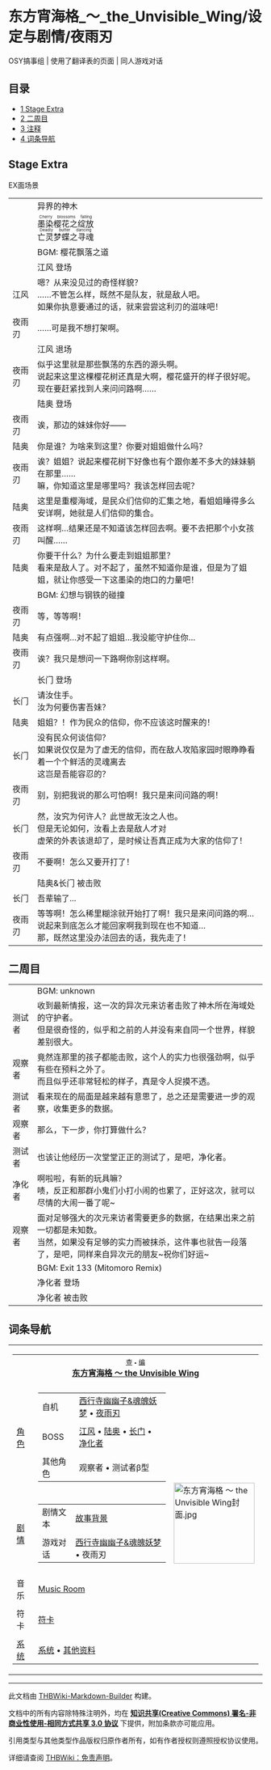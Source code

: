 # 东方宵海格_～_the_Unvisible_Wing/设定与剧情/夜雨刃

<!-- source html: G:\repos\THBWiki-Markdown-Builder\THBWikiMarkdown\Temp\main\a\ad\ns0%3A%E4%B8%9C%E6%96%B9%E5%AE%B5%E6%B5%B7%E6%A0%BC_%EF%BD%9E_the_Unvisible_Wing%2F%E8%AE%BE%E5%AE%9A%E4%B8%8E%E5%89%A7%E6%83%85%2F%E5%A4%9C%E9%9B%A8%E5%88%83.html -->

OSY搞事组 | 使用了翻译表的页面 | 同人游戏对话

  
  

  


## 目录

- [1 Stage Extra](#Stage_Extra)
- [2 二周目](#二周目)
- [3 注释](#注释)
- [4 词条导航](#词条导航)





## Stage Extra
[](./文件-东方宵海格stex.jpg.md)  [](./文件-东方宵海格stex.jpg.md)EX面场景

<table><tbody><tr class="tt-header" id="Stage_Extra-1" data-pos="&#91;&quot;Stage Extra&quot;,1&#93;"><td class="tt-h" lang="zh"><div class="poem"></div></td><td class="tt-zh" lang="zh"><div class="poem">异界的神木</div></td></tr><tr class="tt-narrator" id="Stage_Extra-2" data-pos="&#91;&quot;Stage Extra&quot;,2&#93;"><td id="" class="tt-narrator" lang="zh"><div class="poem"></div></td><td class="tt-zh" lang="zh"><div class="poem"><ruby><rb>墨染樱花之绽放</rb><rp> (</rp><rt>Cherry blossoms falling</rt><rp>) </rp></ruby><br><ruby><rb>亡灵梦蝶之寻魂</rb><rp> (</rp><rt>Deadly butter dancing</rt><rp>) </rp></ruby></div></td></tr><tr class="tt-header" id="Stage_Extra-3" data-pos="&#91;&quot;Stage Extra&quot;,3&#93;"><td class="tt-h" lang="zh"><div class="poem"></div></td><td class="tt-zh" lang="zh"><div class="poem">BGM: 樱花飘落之道</div></td></tr><tr class="tt-status-header" id="Stage_Extra-4" data-pos="&#91;&quot;Stage Extra&quot;,4&#93;"><td class="tt-s" lang="zh"><div class="poem"></div></td><td class="tt-status" lang="zh"><div class="poem">江风 登场</div></td></tr><tr class="tt-content" id="Stage_Extra-5" data-pos="&#91;&quot;Stage Extra&quot;,5&#93;"><td id="江风" class="tt-char" lang="zh"><div class="poem">江风</div></td><td class="tt-zh" lang="zh"><div class="poem">嗯？从来没见过的奇怪样貌？<br>……不管怎么样，既然不是队友，就是敌人吧。<br>如果你执意要通过的话，就来尝尝这利刃的滋味吧！</div></td></tr><tr class="tt-content" id="Stage_Extra-6" data-pos="&#91;&quot;Stage Extra&quot;,6&#93;"><td id="夜雨刃" class="tt-char" lang="zh"><div class="poem">夜雨刃</div></td><td class="tt-zh" lang="zh"><div class="poem">……可是我不想打架啊。</div></td></tr><tr class="tt-status-header" id="Stage_Extra-7" data-pos="&#91;&quot;Stage Extra&quot;,7&#93;"><td class="tt-s" lang="zh"><div class="poem"></div></td><td class="tt-status" lang="zh"><div class="poem">江风 退场</div></td></tr><tr class="tt-content" id="Stage_Extra-8" data-pos="&#91;&quot;Stage Extra&quot;,8&#93;"><td id="夜雨刃" class="tt-char" lang="zh"><div class="poem">夜雨刃</div></td><td class="tt-zh" lang="zh"><div class="poem">似乎这里就是那些飘荡的东西的源头啊。<br>说起来这里这棵樱花树还真是大啊，樱花盛开的样子很好呢。<br>现在要赶紧找到人来问问路啊……</div></td></tr><tr class="tt-status-header" id="Stage_Extra-9" data-pos="&#91;&quot;Stage Extra&quot;,9&#93;"><td class="tt-s" lang="zh"><div class="poem"></div></td><td class="tt-status" lang="zh"><div class="poem">陆奥 登场</div></td></tr><tr class="tt-content" id="Stage_Extra-10" data-pos="&#91;&quot;Stage Extra&quot;,10&#93;"><td id="夜雨刃" class="tt-char" lang="zh"><div class="poem">夜雨刃</div></td><td class="tt-zh" lang="zh"><div class="poem">诶，那边的妹妹你好——</div></td></tr><tr class="tt-content" id="Stage_Extra-11" data-pos="&#91;&quot;Stage Extra&quot;,11&#93;"><td id="陆奥" class="tt-char" lang="zh"><div class="poem">陆奥</div></td><td class="tt-zh" lang="zh"><div class="poem">你是谁？为啥来到这里？你要对姐姐做什么吗？</div></td></tr><tr class="tt-content" id="Stage_Extra-12" data-pos="&#91;&quot;Stage Extra&quot;,12&#93;"><td id="夜雨刃" class="tt-char" lang="zh"><div class="poem">夜雨刃</div></td><td class="tt-zh" lang="zh"><div class="poem">诶？姐姐？说起来樱花树下好像也有个跟你差不多大的妹妹躺在那里……<br>嘛，你知道这里是哪里吗？我该怎样回去呢？</div></td></tr><tr class="tt-content" id="Stage_Extra-13" data-pos="&#91;&quot;Stage Extra&quot;,13&#93;"><td id="陆奥" class="tt-char" lang="zh"><div class="poem">陆奥</div></td><td class="tt-zh" lang="zh"><div class="poem">这里是重樱海域，是民众们信仰的汇集之地，看姐姐睡得多么安详啊，她就是人们信仰的集合。</div></td></tr><tr class="tt-content" id="Stage_Extra-14" data-pos="&#91;&quot;Stage Extra&quot;,14&#93;"><td id="夜雨刃" class="tt-char" lang="zh"><div class="poem">夜雨刃</div></td><td class="tt-zh" lang="zh"><div class="poem">这样啊…结果还是不知道该怎样回去啊。要不去把那个小女孩叫醒……</div></td></tr><tr class="tt-content" id="Stage_Extra-15" data-pos="&#91;&quot;Stage Extra&quot;,15&#93;"><td id="陆奥" class="tt-char" lang="zh"><div class="poem">陆奥</div></td><td class="tt-zh" lang="zh"><div class="poem">你要干什么？为什么要走到姐姐那里？<br>看来是敌人了。对不起了，虽然不知道你是谁，但是为了姐姐，就让你感受一下这墨染的炮口的力量吧！</div></td></tr><tr class="tt-header" id="Stage_Extra-16" data-pos="&#91;&quot;Stage Extra&quot;,16&#93;"><td class="tt-h" lang="zh"><div class="poem"></div></td><td class="tt-zh" lang="zh"><div class="poem">BGM: 幻想与钢铁的碰撞</div></td></tr><tr class="tt-content" id="Stage_Extra-17" data-pos="&#91;&quot;Stage Extra&quot;,17&#93;"><td id="夜雨刃" class="tt-char" lang="zh"><div class="poem">夜雨刃</div></td><td class="tt-zh" lang="zh"><div class="poem">等，等等啊！</div></td></tr><tr class="tt-content" id="Stage_Extra-18" data-pos="&#91;&quot;Stage Extra&quot;,18&#93;"><td id="陆奥" class="tt-char" lang="zh"><div class="poem">陆奥</div></td><td class="tt-zh" lang="zh"><div class="poem">有点强啊…对不起了姐姐…我没能守护住你…</div></td></tr><tr class="tt-content" id="Stage_Extra-19" data-pos="&#91;&quot;Stage Extra&quot;,19&#93;"><td id="夜雨刃" class="tt-char" lang="zh"><div class="poem">夜雨刃</div></td><td class="tt-zh" lang="zh"><div class="poem">诶？我只是想问一下路啊你别这样啊。</div></td></tr><tr class="tt-status-header" id="Stage_Extra-20" data-pos="&#91;&quot;Stage Extra&quot;,20&#93;"><td class="tt-s" lang="zh"><div class="poem"></div></td><td class="tt-status" lang="zh"><div class="poem">长门 登场</div></td></tr><tr class="tt-content" id="Stage_Extra-21" data-pos="&#91;&quot;Stage Extra&quot;,21&#93;"><td id="长门" class="tt-char" lang="zh"><div class="poem">长门</div></td><td class="tt-zh" lang="zh"><div class="poem">请汝住手。<br>汝为何要伤害吾妹？</div></td></tr><tr class="tt-content" id="Stage_Extra-22" data-pos="&#91;&quot;Stage Extra&quot;,22&#93;"><td id="陆奥" class="tt-char" lang="zh"><div class="poem">陆奥</div></td><td class="tt-zh" lang="zh"><div class="poem">姐姐？！作为民众的信仰，你不应该这时醒来的！</div></td></tr><tr class="tt-content" id="Stage_Extra-23" data-pos="&#91;&quot;Stage Extra&quot;,23&#93;"><td id="长门" class="tt-char" lang="zh"><div class="poem">长门</div></td><td class="tt-zh" lang="zh"><div class="poem">没有民众何谈信仰？<br>如果说仅仅是为了虚无的信仰，而在敌人攻陷家园时眼睁睁看着一个个鲜活的灵魂离去<br>这岂是吾能容忍的？</div></td></tr><tr class="tt-content" id="Stage_Extra-24" data-pos="&#91;&quot;Stage Extra&quot;,24&#93;"><td id="夜雨刃" class="tt-char" lang="zh"><div class="poem">夜雨刃</div></td><td class="tt-zh" lang="zh"><div class="poem">别，别把我说的那么可怕啊！我只是来问问路的啊！</div></td></tr><tr class="tt-content" id="Stage_Extra-25" data-pos="&#91;&quot;Stage Extra&quot;,25&#93;"><td id="长门" class="tt-char" lang="zh"><div class="poem">长门</div></td><td class="tt-zh" lang="zh"><div class="poem">然，汝究为何许人？此世故无汝之人也。<br>但是无论如何，汝看上去是敌人才对<br>虚荣的外表该退却了，是时候让吾真正成为大家的信仰了！</div></td></tr><tr class="tt-content" id="Stage_Extra-26" data-pos="&#91;&quot;Stage Extra&quot;,26&#93;"><td id="夜雨刃" class="tt-char" lang="zh"><div class="poem">夜雨刃</div></td><td class="tt-zh" lang="zh"><div class="poem">不要啊！怎么又要开打了！</div></td></tr><tr class="tt-status-header" id="Stage_Extra-27" data-pos="&#91;&quot;Stage Extra&quot;,27&#93;"><td class="tt-s" lang="zh"><div class="poem"></div></td><td class="tt-status" lang="zh"><div class="poem">陆奥&amp;长门 被击败</div></td></tr><tr class="tt-content" id="Stage_Extra-28" data-pos="&#91;&quot;Stage Extra&quot;,28&#93;"><td id="长门" class="tt-char" lang="zh"><div class="poem">长门</div></td><td class="tt-zh" lang="zh"><div class="poem">吾辈输了...</div></td></tr><tr class="tt-content" id="Stage_Extra-29" data-pos="&#91;&quot;Stage Extra&quot;,29&#93;"><td id="夜雨刃" class="tt-char" lang="zh"><div class="poem">夜雨刃</div></td><td class="tt-zh" lang="zh"><div class="poem">等等啊！怎么稀里糊涂就开始打了啊！我只是来问问路的啊…<br>说起来到底怎么才能回家啊我到现在也不知道…<br>那，既然这里没办法回去的话，我先走了！<br></div></td></tr></tbody></table>



## 二周目

<table><tbody><tr class="tt-header" id="二周目-1" data-pos="&#91;&quot;\u4e8c\u5468\u76ee&quot;,1&#93;"><td class="tt-h" lang="zh"><div class="poem"></div></td><td class="tt-zh" lang="zh"><div class="poem">BGM: unknown</div></td></tr><tr class="tt-content" id="二周目-2" data-pos="&#91;&quot;\u4e8c\u5468\u76ee&quot;,2&#93;"><td id="测试者" class="tt-char" lang="zh"><div class="poem">测试者</div></td><td class="tt-zh" lang="zh"><div class="poem">收到最新情报，这一次的异次元来访者击败了神木所在海域处的守护者。<br>但是很奇怪的，似乎和之前的人并没有来自同一个世界，样貌差别很大。</div></td></tr><tr class="tt-content" id="二周目-3" data-pos="&#91;&quot;\u4e8c\u5468\u76ee&quot;,3&#93;"><td id="观察者" class="tt-char" lang="zh"><div class="poem">观察者</div></td><td class="tt-zh" lang="zh"><div class="poem">竟然连那里的孩子都能击败，这个人的实力也很强劲啊，似乎有些在预料之外了。<br>而且似乎还非常轻松的样子，真是令人捉摸不透。</div></td></tr><tr class="tt-content" id="二周目-4" data-pos="&#91;&quot;\u4e8c\u5468\u76ee&quot;,4&#93;"><td id="测试者" class="tt-char" lang="zh"><div class="poem">测试者</div></td><td class="tt-zh" lang="zh"><div class="poem">看来现在的局面是越来越有意思了，总之还是需要进一步的观察，收集更多的数据。</div></td></tr><tr class="tt-content" id="二周目-5" data-pos="&#91;&quot;\u4e8c\u5468\u76ee&quot;,5&#93;"><td id="观察者" class="tt-char" lang="zh"><div class="poem">观察者</div></td><td class="tt-zh" lang="zh"><div class="poem">那么，下一步，你打算做什么？</div></td></tr><tr class="tt-content" id="二周目-6" data-pos="&#91;&quot;\u4e8c\u5468\u76ee&quot;,6&#93;"><td id="测试者" class="tt-char" lang="zh"><div class="poem">测试者</div></td><td class="tt-zh" lang="zh"><div class="poem">也该让他经历一次堂堂正正的测试了，是吧，净化者。</div></td></tr><tr class="tt-content" id="二周目-7" data-pos="&#91;&quot;\u4e8c\u5468\u76ee&quot;,7&#93;"><td id="净化者" class="tt-char" lang="zh"><div class="poem">净化者</div></td><td class="tt-zh" lang="zh"><div class="poem">啊啦啦，有新的玩具嘛？<br>啧，反正和那群小鬼们小打小闹的也累了，正好这次，就可以尽情的大闹一番了呢~</div></td></tr><tr class="tt-content" id="二周目-8" data-pos="&#91;&quot;\u4e8c\u5468\u76ee&quot;,8&#93;"><td id="观察者" class="tt-char" lang="zh"><div class="poem">观察者</div></td><td class="tt-zh" lang="zh"><div class="poem">面对足够强大的次元来访者需要更多的数据，在结果出来之前一切都是未知数。<br>当然，如果没有足够的实力而被抹杀，这件事也就告一段落了，是吧，同样来自异次元的朋友~祝你们好运~</div></td></tr><tr class="tt-header" id="二周目-9" data-pos="&#91;&quot;\u4e8c\u5468\u76ee&quot;,9&#93;"><td class="tt-h" lang="zh"><div class="poem"></div></td><td class="tt-zh" lang="zh"><div class="poem">BGM: Exit 133 (Mitomoro Remix)</div></td></tr><tr class="tt-status-header" id="二周目-10" data-pos="&#91;&quot;\u4e8c\u5468\u76ee&quot;,10&#93;"><td class="tt-s" lang="zh"><div class="poem"></div></td><td class="tt-status" lang="zh"><div class="poem">净化者 登场</div></td></tr><tr class="tt-status-header" id="二周目-11" data-pos="&#91;&quot;\u4e8c\u5468\u76ee&quot;,11&#93;"><td class="tt-s" lang="zh"><div class="poem"></div></td><td class="tt-status" lang="zh"><div class="poem">净化者 被击败<br></div></td></tr></tbody></table>




## 词条导航
  
  

<table><tbody><tr><td><table cellspacing="0" class="nowraplinks mw-collapsible mw-collapsed" style="width:100%;;;"><tbody><tr><th style=";" colspan="3" class="navbox-title"><div class="navbar"><div class="noprint plainlinksneverexpand" style="background-color:transparent; padding:0; font-weight:normal; font-size:80%; white-space:nowrap;"><a href="./东方宵海格_～_the_Unvisible_Wing-导航.md" title="东方宵海格 ～ the Unvisible Wing/导航"><span style=";;border:none;" title="查看这个模板">查</span></a>&#160;<span style="font-size:80%;">•</span>&#160;<a href="/index.php?title=%E4%B8%9C%E6%96%B9%E5%AE%B5%E6%B5%B7%E6%A0%BC_%EF%BD%9E_the_Unvisible_Wing/%E5%AF%BC%E8%88%AA&amp;action=edit"><span style=";;border:none;" title="您可以编辑这个模板。请在储存变更之前先预览">编</span></a></div></div><span><a href="./东方宵海格_～_the_Unvisible_Wing.md" title="东方宵海格 ～ the Unvisible Wing">东方宵海格 ～ the Unvisible Wing</a></span></th></tr><tr><td></td></tr><tr><td class="navbox-group" style=";;"><a href="./东方宵海格_～_the_Unvisible_Wing-角色设定.md" title="东方宵海格 ～ the Unvisible Wing/角色设定">角色</a></td><td style=";;" class="navbox-list navbox-odd"><div></div><table cellspacing="0" class="nowraplinks navbox-subgroup" style="width:100%;;;;"><tbody><tr><td class="navbox-group" style=";;"><div>自机</div></td><td style=";;" class="navbox-list navbox-odd"><div><a href="./东方宵海格_～_the_Unvisible_Wing-角色设定.md" title="东方宵海格 ～ the Unvisible Wing/角色设定">西行寺幽幽子&amp;魂魄妖梦</a> &#8226; <a href="./东方宵海格_～_the_Unvisible_Wing-角色设定.md" title="东方宵海格 ～ the Unvisible Wing/角色设定">夜雨刃</a></div></td></tr><tr><td></td></tr><tr><td class="navbox-group" style=";;"><div>BOSS</div></td><td style=";;" class="navbox-list navbox-even"><div><a href="/index.php?title=%E4%B8%9C%E6%96%B9%E5%AE%B5%E6%B5%B7%E6%A0%BC_%EF%BD%9E_the_Unvisible_Wing/%E8%A7%92%E8%89%B2%E8%AE%BE%E5%AE%9A/%E6%B1%9F%E9%A3%8E&amp;action=edit&amp;redlink=1" class="new" title="东方宵海格 ～ the Unvisible Wing/角色设定/江风（页面不存在）">江风</a> &#8226; <a href="/index.php?title=%E4%B8%9C%E6%96%B9%E5%AE%B5%E6%B5%B7%E6%A0%BC_%EF%BD%9E_the_Unvisible_Wing/%E8%A7%92%E8%89%B2%E8%AE%BE%E5%AE%9A/%E9%99%86%E5%A5%A5&amp;action=edit&amp;redlink=1" class="new" title="东方宵海格 ～ the Unvisible Wing/角色设定/陆奥（页面不存在）">陆奥</a> &#8226; <a href="/index.php?title=%E4%B8%9C%E6%96%B9%E5%AE%B5%E6%B5%B7%E6%A0%BC_%EF%BD%9E_the_Unvisible_Wing/%E8%A7%92%E8%89%B2%E8%AE%BE%E5%AE%9A/%E9%95%BF%E9%97%A8&amp;action=edit&amp;redlink=1" class="new" title="东方宵海格 ～ the Unvisible Wing/角色设定/长门（页面不存在）">长门</a> &#8226; <a href="/index.php?title=%E4%B8%9C%E6%96%B9%E5%AE%B5%E6%B5%B7%E6%A0%BC_%EF%BD%9E_the_Unvisible_Wing/%E8%A7%92%E8%89%B2%E8%AE%BE%E5%AE%9A/%E5%87%80%E5%8C%96%E8%80%85&amp;action=edit&amp;redlink=1" class="new" title="东方宵海格 ～ the Unvisible Wing/角色设定/净化者（页面不存在）">净化者</a></div></td></tr><tr><td></td></tr><tr><td class="navbox-group" style=";;"><div>其他角色</div></td><td style=";;" class="navbox-list navbox-odd"><div>观察者 &#8226; 测试者β型</div></td></tr></tbody></table><div></div></td><td class="navbox-image" style="" rowspan="9"><a href="./文件-东方宵海格_～_the_Unvisible_Wing封面.jpg.md" class="image"><img alt="东方宵海格 ～ the Unvisible Wing封面.jpg" src="https://upload.thwiki.cc/thumb/1/16/%E4%B8%9C%E6%96%B9%E5%AE%B5%E6%B5%B7%E6%A0%BC_%EF%BD%9E_the_Unvisible_Wing%E5%B0%81%E9%9D%A2.jpg/160px-%E4%B8%9C%E6%96%B9%E5%AE%B5%E6%B5%B7%E6%A0%BC_%EF%BD%9E_the_Unvisible_Wing%E5%B0%81%E9%9D%A2.jpg" decoding="async" loading="lazy" width="160" height="160" srcset="https://upload.thwiki.cc/thumb/1/16/%E4%B8%9C%E6%96%B9%E5%AE%B5%E6%B5%B7%E6%A0%BC_%EF%BD%9E_the_Unvisible_Wing%E5%B0%81%E9%9D%A2.jpg/240px-%E4%B8%9C%E6%96%B9%E5%AE%B5%E6%B5%B7%E6%A0%BC_%EF%BD%9E_the_Unvisible_Wing%E5%B0%81%E9%9D%A2.jpg 1.5x, https://upload.thwiki.cc/thumb/1/16/%E4%B8%9C%E6%96%B9%E5%AE%B5%E6%B5%B7%E6%A0%BC_%EF%BD%9E_the_Unvisible_Wing%E5%B0%81%E9%9D%A2.jpg/320px-%E4%B8%9C%E6%96%B9%E5%AE%B5%E6%B5%B7%E6%A0%BC_%EF%BD%9E_the_Unvisible_Wing%E5%B0%81%E9%9D%A2.jpg 2x" data-file-width="512" data-file-height="512"></a></td></tr><tr><td></td></tr><tr><td class="navbox-group" style=";;"><a href="./东方宵海格_～_the_Unvisible_Wing-设定与剧情.md" title="东方宵海格 ～ the Unvisible Wing/设定与剧情">剧情</a></td><td style=";;" class="navbox-list navbox-even"><div></div><table cellspacing="0" class="nowraplinks navbox-subgroup" style="width:100%;;;;"><tbody><tr><td class="navbox-group" style=";;"><div>剧情文本</div></td><td style=";;" class="navbox-list navbox-odd"><div><a href="./东方宵海格_～_the_Unvisible_Wing-设定与剧情.md" title="东方宵海格 ～ the Unvisible Wing/设定与剧情">故事背景</a></div></td></tr><tr><td></td></tr><tr><td class="navbox-group" style=";;"><div>游戏对话</div></td><td style=";;" class="navbox-list navbox-even"><div><a href="./东方宵海格_～_the_Unvisible_Wing-设定与剧情-西行寺幽幽子&魂魄妖梦.md" title="东方宵海格 ～ the Unvisible Wing/设定与剧情/西行寺幽幽子&amp;魂魄妖梦">西行寺幽幽子&amp;魂魄妖梦</a> &#8226; <a class="mw-selflink selflink">夜雨刃</a></div></td></tr></tbody></table><div></div></td></tr><tr><td></td></tr><tr><td class="navbox-group" style=";;">音乐</td><td style=";;" class="navbox-list navbox-even"><div><a href="./东方宵海格_～_the_Unvisible_Wing-音乐.md" title="东方宵海格 ～ the Unvisible Wing/音乐">Music Room</a></div></td></tr><tr><td></td></tr><tr><td class="navbox-group" style=";;">符卡</td><td style=";;" class="navbox-list navbox-odd"><div><a href="/index.php?title=%E4%B8%9C%E6%96%B9%E5%AE%B5%E6%B5%B7%E6%A0%BC_%EF%BD%9E_the_Unvisible_Wing/%E7%AC%A6%E5%8D%A1&amp;action=edit&amp;redlink=1" class="new" title="东方宵海格 ～ the Unvisible Wing/符卡（页面不存在）">符卡</a></div></td></tr><tr><td></td></tr><tr><td class="navbox-group" style=";;"><a href="./东方宵海格_～_the_Unvisible_Wing-系统.md" title="东方宵海格 ～ the Unvisible Wing/系统">系统</a></td><td style=";;" class="navbox-list navbox-even"><div><a href="./东方宵海格_～_the_Unvisible_Wing-系统.md" title="东方宵海格 ～ the Unvisible Wing/系统">系统</a> &#8226; <a href="/index.php?title=%E4%B8%9C%E6%96%B9%E5%AE%B5%E6%B5%B7%E6%A0%BC_%EF%BD%9E_the_Unvisible_Wing/%E5%85%B6%E4%BB%96&amp;action=edit&amp;redlink=1" class="new" title="东方宵海格 ～ the Unvisible Wing/其他（页面不存在）">其他资料</a></div></td></tr></tbody></table></td></tr></tbody></table>


  
  

  





---

此文档由 [THBWiki-Markdown-Builder](https://github.com/Delsin-Yu/THBWiki-Markdown-Builder) 构建。

文档中的所有内容除特殊注明外，均在 [**知识共享(Creative Commons) 署名-非商业性使用-相同方式共享 3.0 协议**](https://creativecommons.org/licenses/by-sa/3.0/deed.zh-hans) 下提供，附加条款亦可能应用。

引用类型与其他类型作品版权归原作者所有，如有作者授权则遵照授权协议使用。

详细请查阅 [THBWiki：免责声明](https://thbwiki.cc/THBWiki:%E5%85%8D%E8%B4%A3%E5%A3%B0%E6%98%8E)。

